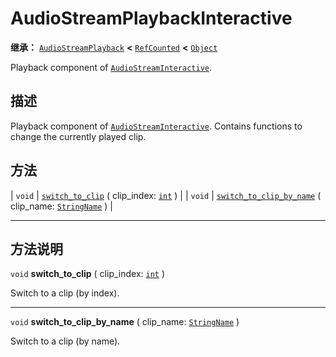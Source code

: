 <!-- ⚠ 请勿编辑本文件 ⚠ -->
<!-- 本文档使用脚本从 WeDot 引擎源码仓库生成。 -->
<!-- 生成脚本：https://github.com/WeDot-Engine/WeDot/tree/4.3/doc/tools/make_md.py； -->
<!-- 原文件：https://github.com/WeDot-Engine/WeDot/tree/4.3/modules/interactive_music/doc_classes/AudioStreamPlaybackInteractive.xml。 -->

<div id="_class_audiostreamplaybackinteractive"></div>

# AudioStreamPlaybackInteractive

**继承：** [`AudioStreamPlayback`](class_audiostreamplayback.md) **<** [`RefCounted`](class_refcounted.md) **<** [`Object`](class_object.md)

Playback component of [`AudioStreamInteractive`](class_audiostreaminteractive.md).

## 描述

Playback component of [`AudioStreamInteractive`](class_audiostreaminteractive.md). Contains functions to change the currently played clip.

## 方法

| `void` | [`switch_to_clip`](#class_audiostreamplaybackinteractive_method_switch_to_clip) ( clip_index: [`int`](class_int.md) )                              |
| `void` | [`switch_to_clip_by_name`](#class_audiostreamplaybackinteractive_method_switch_to_clip_by_name) ( clip_name: [`StringName`](class_stringname.md) ) |

<!-- rst-class:: classref-section-separator -->

---

## 方法说明

<div id="_class_audiostreamplaybackinteractive_method_switch_to_clip"></div>

`void` **switch_to_clip** ( clip_index: [`int`](class_int.md) )<div id="class_audiostreamplaybackinteractive_method_switch_to_clip"></div>

Switch to a clip (by index).

<!-- rst-class:: classref-item-separator -->

---

<div id="_class_audiostreamplaybackinteractive_method_switch_to_clip_by_name"></div>

`void` **switch_to_clip_by_name** ( clip_name: [`StringName`](class_stringname.md) )<div id="class_audiostreamplaybackinteractive_method_switch_to_clip_by_name"></div>

Switch to a clip (by name).

[^virtual]: 本方法通常需要用户覆盖才能生效。
[^const]: 本方法无副作用，不会修改该实例的任何成员变量。
[^vararg]: 本方法除了能接受在此处描述的参数外，还能够继续接受任意数量的参数。
[^constructor]: 本方法用于构造某个类型。
[^static]: 调用本方法无需实例，可直接使用类名进行调用。
[^operator]: 本方法描述的是使用本类型作为左操作数的有效运算符。
[^bitfield]: 这个值是由下列位标志构成位掩码的整数。
[^void]: 无返回值。
